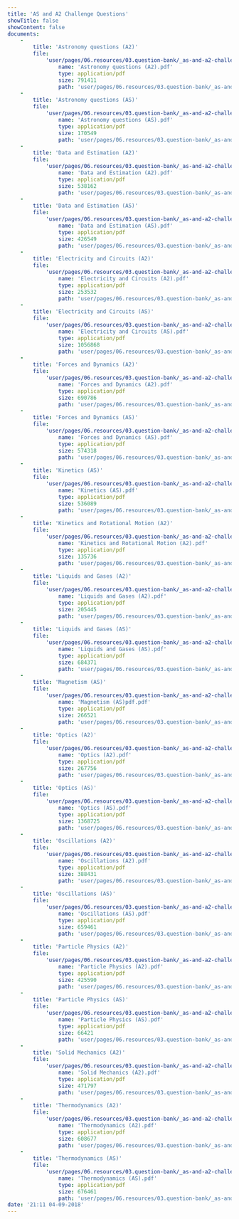```yaml
---
title: 'AS and A2 Challenge Questions'
showTitle: false
showContent: false
documents:
    -
        title: 'Astronomy questions (A2)'
        file:
            'user/pages/06.resources/03.question-bank/_as-and-a2-challenge-questions/Astronomy questions (A2).pdf':
                name: 'Astronomy questions (A2).pdf'
                type: application/pdf
                size: 791411
                path: 'user/pages/06.resources/03.question-bank/_as-and-a2-challenge-questions/Astronomy questions (A2).pdf'
    -
        title: 'Astronomy questions (AS)'
        file:
            'user/pages/06.resources/03.question-bank/_as-and-a2-challenge-questions/Astronomy questions (AS).pdf':
                name: 'Astronomy questions (AS).pdf'
                type: application/pdf
                size: 170549
                path: 'user/pages/06.resources/03.question-bank/_as-and-a2-challenge-questions/Astronomy questions (AS).pdf'
    -
        title: 'Data and Estimation (A2)'
        file:
            'user/pages/06.resources/03.question-bank/_as-and-a2-challenge-questions/Data and Estimation (A2).pdf':
                name: 'Data and Estimation (A2).pdf'
                type: application/pdf
                size: 538162
                path: 'user/pages/06.resources/03.question-bank/_as-and-a2-challenge-questions/Data and Estimation (A2).pdf'
    -
        title: 'Data and Estimation (AS)'
        file:
            'user/pages/06.resources/03.question-bank/_as-and-a2-challenge-questions/Data and Estimation (AS).pdf':
                name: 'Data and Estimation (AS).pdf'
                type: application/pdf
                size: 426549
                path: 'user/pages/06.resources/03.question-bank/_as-and-a2-challenge-questions/Data and Estimation (AS).pdf'
    -
        title: 'Electricity and Circuits (A2)'
        file:
            'user/pages/06.resources/03.question-bank/_as-and-a2-challenge-questions/Electricity and Circuits (A2).pdf':
                name: 'Electricity and Circuits (A2).pdf'
                type: application/pdf
                size: 253532
                path: 'user/pages/06.resources/03.question-bank/_as-and-a2-challenge-questions/Electricity and Circuits (A2).pdf'
    -
        title: 'Electricity and Circuits (AS)'
        file:
            'user/pages/06.resources/03.question-bank/_as-and-a2-challenge-questions/Electricity and Circuits (AS).pdf':
                name: 'Electricity and Circuits (AS).pdf'
                type: application/pdf
                size: 1056868
                path: 'user/pages/06.resources/03.question-bank/_as-and-a2-challenge-questions/Electricity and Circuits (AS).pdf'
    -
        title: 'Forces and Dynamics (A2)'
        file:
            'user/pages/06.resources/03.question-bank/_as-and-a2-challenge-questions/Forces and Dynamics (A2).pdf':
                name: 'Forces and Dynamics (A2).pdf'
                type: application/pdf
                size: 690786
                path: 'user/pages/06.resources/03.question-bank/_as-and-a2-challenge-questions/Forces and Dynamics (A2).pdf'
    -
        title: 'Forces and Dynamics (AS)'
        file:
            'user/pages/06.resources/03.question-bank/_as-and-a2-challenge-questions/Forces and Dynamics (AS).pdf':
                name: 'Forces and Dynamics (AS).pdf'
                type: application/pdf
                size: 574318
                path: 'user/pages/06.resources/03.question-bank/_as-and-a2-challenge-questions/Forces and Dynamics (AS).pdf'
    -
        title: 'Kinetics (AS)'
        file:
            'user/pages/06.resources/03.question-bank/_as-and-a2-challenge-questions/Kinetics (AS).pdf':
                name: 'Kinetics (AS).pdf'
                type: application/pdf
                size: 536089
                path: 'user/pages/06.resources/03.question-bank/_as-and-a2-challenge-questions/Kinetics (AS).pdf'
    -
        title: 'Kinetics and Rotational Motion (A2)'
        file:
            'user/pages/06.resources/03.question-bank/_as-and-a2-challenge-questions/Kinetics and Rotational Motion (A2).pdf':
                name: 'Kinetics and Rotational Motion (A2).pdf'
                type: application/pdf
                size: 135736
                path: 'user/pages/06.resources/03.question-bank/_as-and-a2-challenge-questions/Kinetics and Rotational Motion (A2).pdf'
    -
        title: 'Liquids and Gases (A2)'
        file:
            'user/pages/06.resources/03.question-bank/_as-and-a2-challenge-questions/Liquids and Gases (A2).pdf':
                name: 'Liquids and Gases (A2).pdf'
                type: application/pdf
                size: 205445
                path: 'user/pages/06.resources/03.question-bank/_as-and-a2-challenge-questions/Liquids and Gases (A2).pdf'
    -
        title: 'Liquids and Gases (AS)'
        file:
            'user/pages/06.resources/03.question-bank/_as-and-a2-challenge-questions/Liquids and Gases (AS).pdf':
                name: 'Liquids and Gases (AS).pdf'
                type: application/pdf
                size: 684371
                path: 'user/pages/06.resources/03.question-bank/_as-and-a2-challenge-questions/Liquids and Gases (AS).pdf'
    -
        title: 'Magnetism (AS)'
        file:
            'user/pages/06.resources/03.question-bank/_as-and-a2-challenge-questions/Magnetism (AS)pdf.pdf':
                name: 'Magnetism (AS)pdf.pdf'
                type: application/pdf
                size: 266521
                path: 'user/pages/06.resources/03.question-bank/_as-and-a2-challenge-questions/Magnetism (AS)pdf.pdf'
    -
        title: 'Optics (A2)'
        file:
            'user/pages/06.resources/03.question-bank/_as-and-a2-challenge-questions/Optics (A2).pdf':
                name: 'Optics (A2).pdf'
                type: application/pdf
                size: 267756
                path: 'user/pages/06.resources/03.question-bank/_as-and-a2-challenge-questions/Optics (A2).pdf'
    -
        title: 'Optics (AS)'
        file:
            'user/pages/06.resources/03.question-bank/_as-and-a2-challenge-questions/Optics (AS).pdf':
                name: 'Optics (AS).pdf'
                type: application/pdf
                size: 1368725
                path: 'user/pages/06.resources/03.question-bank/_as-and-a2-challenge-questions/Optics (AS).pdf'
    -
        title: 'Oscillations (A2)'
        file:
            'user/pages/06.resources/03.question-bank/_as-and-a2-challenge-questions/Oscillations (A2).pdf':
                name: 'Oscillations (A2).pdf'
                type: application/pdf
                size: 388431
                path: 'user/pages/06.resources/03.question-bank/_as-and-a2-challenge-questions/Oscillations (A2).pdf'
    -
        title: 'Oscillations (AS)'
        file:
            'user/pages/06.resources/03.question-bank/_as-and-a2-challenge-questions/Oscillations (AS).pdf':
                name: 'Oscillations (AS).pdf'
                type: application/pdf
                size: 659461
                path: 'user/pages/06.resources/03.question-bank/_as-and-a2-challenge-questions/Oscillations (AS).pdf'
    -
        title: 'Particle Physics (A2)'
        file:
            'user/pages/06.resources/03.question-bank/_as-and-a2-challenge-questions/Particle Physics (A2).pdf':
                name: 'Particle Physics (A2).pdf'
                type: application/pdf
                size: 425590
                path: 'user/pages/06.resources/03.question-bank/_as-and-a2-challenge-questions/Particle Physics (A2).pdf'
    -
        title: 'Particle Physics (AS)'
        file:
            'user/pages/06.resources/03.question-bank/_as-and-a2-challenge-questions/Particle Physics (AS).pdf':
                name: 'Particle Physics (AS).pdf'
                type: application/pdf
                size: 66421
                path: 'user/pages/06.resources/03.question-bank/_as-and-a2-challenge-questions/Particle Physics (AS).pdf'
    -
        title: 'Solid Mechanics (A2)'
        file:
            'user/pages/06.resources/03.question-bank/_as-and-a2-challenge-questions/Solid Mechanics (A2).pdf':
                name: 'Solid Mechanics (A2).pdf'
                type: application/pdf
                size: 471797
                path: 'user/pages/06.resources/03.question-bank/_as-and-a2-challenge-questions/Solid Mechanics (A2).pdf'
    -
        title: 'Thermodynamics (A2)'
        file:
            'user/pages/06.resources/03.question-bank/_as-and-a2-challenge-questions/Thermodynamics (A2).pdf':
                name: 'Thermodynamics (A2).pdf'
                type: application/pdf
                size: 608677
                path: 'user/pages/06.resources/03.question-bank/_as-and-a2-challenge-questions/Thermodynamics (A2).pdf'
    -
        title: 'Thermodynamics (AS)'
        file:
            'user/pages/06.resources/03.question-bank/_as-and-a2-challenge-questions/Thermodynamics (AS).pdf':
                name: 'Thermodynamics (AS).pdf'
                type: application/pdf
                size: 676461
                path: 'user/pages/06.resources/03.question-bank/_as-and-a2-challenge-questions/Thermodynamics (AS).pdf'
date: '21:11 04-09-2018'
---
```


